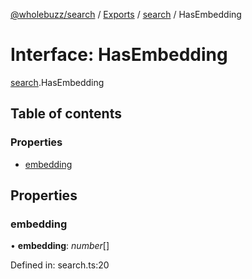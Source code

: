 [@wholebuzz/search](../README.md) / [Exports](../modules.md) / [search](../modules/search.md) / HasEmbedding

# Interface: HasEmbedding

[search](../modules/search.md).HasEmbedding

## Table of contents

### Properties

- [embedding](search.hasembedding.md#embedding)

## Properties

### embedding

• **embedding**: *number*[]

Defined in: search.ts:20
